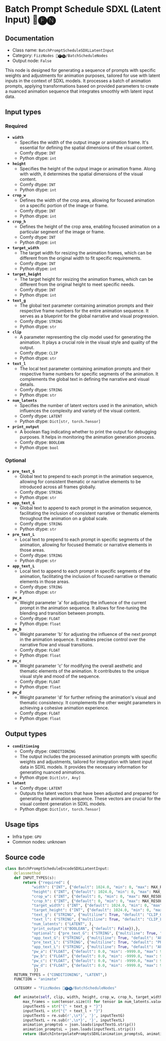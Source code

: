 # Batch Prompt Schedule SDXL (Latent Input) 📅🅕🅝
## Documentation
- Class name: `BatchPromptScheduleSDXLLatentInput`
- Category: `FizzNodes 📅🅕🅝/BatchScheduleNodes`
- Output node: `False`

This node is designed for generating a sequence of prompts with specific weights and adjustments for animation purposes, tailored for use with latent inputs in the context of SDXL models. It processes a batch of animation prompts, applying transformations based on provided parameters to create a nuanced animation sequence that integrates smoothly with latent input data.
## Input types
### Required
- **`width`**
    - Specifies the width of the output image or animation frame. It's essential for defining the spatial dimensions of the visual content.
    - Comfy dtype: `INT`
    - Python dtype: `int`
- **`height`**
    - Specifies the height of the output image or animation frame. Along with width, it determines the spatial dimensions of the visual content.
    - Comfy dtype: `INT`
    - Python dtype: `int`
- **`crop_w`**
    - Defines the width of the crop area, allowing for focused animation on a specific portion of the image or frame.
    - Comfy dtype: `INT`
    - Python dtype: `int`
- **`crop_h`**
    - Defines the height of the crop area, enabling focused animation on a particular segment of the image or frame.
    - Comfy dtype: `INT`
    - Python dtype: `int`
- **`target_width`**
    - The target width for resizing the animation frames, which can be different from the original width to fit specific requirements.
    - Comfy dtype: `INT`
    - Python dtype: `int`
- **`target_height`**
    - The target height for resizing the animation frames, which can be different from the original height to meet specific needs.
    - Comfy dtype: `INT`
    - Python dtype: `int`
- **`text_g`**
    - The global text parameter containing animation prompts and their respective frame numbers for the entire animation sequence. It serves as a blueprint for the global narrative and visual progression.
    - Comfy dtype: `STRING`
    - Python dtype: `str`
- **`clip`**
    - A parameter representing the clip model used for generating the animation. It plays a crucial role in the visual style and quality of the output.
    - Comfy dtype: `CLIP`
    - Python dtype: `str`
- **`text_l`**
    - The local text parameter containing animation prompts and their respective frame numbers for specific segments of the animation. It complements the global text in defining the narrative and visual details.
    - Comfy dtype: `STRING`
    - Python dtype: `str`
- **`num_latents`**
    - Specifies the number of latent vectors used in the animation, which influences the complexity and variety of the visual content.
    - Comfy dtype: `LATENT`
    - Python dtype: `Dict[str, torch.Tensor]`
- **`print_output`**
    - A boolean flag indicating whether to print the output for debugging purposes. It helps in monitoring the animation generation process.
    - Comfy dtype: `BOOLEAN`
    - Python dtype: `bool`
### Optional
- **`pre_text_G`**
    - Global text to prepend to each prompt in the animation sequence, allowing for consistent thematic or narrative elements to be introduced across all frames globally.
    - Comfy dtype: `STRING`
    - Python dtype: `str`
- **`app_text_G`**
    - Global text to append to each prompt in the animation sequence, facilitating the inclusion of consistent narrative or thematic elements throughout the animation on a global scale.
    - Comfy dtype: `STRING`
    - Python dtype: `str`
- **`pre_text_L`**
    - Local text to prepend to each prompt in specific segments of the animation, allowing for focused thematic or narrative elements in those areas.
    - Comfy dtype: `STRING`
    - Python dtype: `str`
- **`app_text_L`**
    - Local text to append to each prompt in specific segments of the animation, facilitating the inclusion of focused narrative or thematic elements in those areas.
    - Comfy dtype: `STRING`
    - Python dtype: `str`
- **`pw_a`**
    - Weight parameter 'a' for adjusting the influence of the current prompt in the animation sequence. It allows for fine-tuning the blending and transition between prompts.
    - Comfy dtype: `FLOAT`
    - Python dtype: `float`
- **`pw_b`**
    - Weight parameter 'b' for adjusting the influence of the next prompt in the animation sequence. It enables precise control over the narrative flow and visual transitions.
    - Comfy dtype: `FLOAT`
    - Python dtype: `float`
- **`pw_c`**
    - Weight parameter 'c' for modifying the overall aesthetic and thematic elements of the animation. It contributes to the unique visual style and mood of the sequence.
    - Comfy dtype: `FLOAT`
    - Python dtype: `float`
- **`pw_d`**
    - Weight parameter 'd' for further refining the animation's visual and thematic consistency. It complements the other weight parameters in achieving a cohesive animation experience.
    - Comfy dtype: `FLOAT`
    - Python dtype: `float`
## Output types
- **`conditioning`**
    - Comfy dtype: `CONDITIONING`
    - The output includes the processed animation prompts with specific weights and adjustments, tailored for integration with latent input data in SDXL models. It provides the necessary information for generating nuanced animations.
    - Python dtype: `Dict[str, Any]`
- **`latent`**
    - Comfy dtype: `LATENT`
    - Outputs the latent vectors that have been adjusted and prepared for generating the animation sequence. These vectors are crucial for the visual content generation in SDXL models.
    - Python dtype: `Dict[str, torch.Tensor]`
## Usage tips
- Infra type: `GPU`
- Common nodes: unknown


## Source code
```python
class BatchPromptScheduleEncodeSDXLLatentInput:
    @classmethod
    def INPUT_TYPES(s):
        return {"required": {
            "width": ("INT", {"default": 1024.0, "min": 0, "max": MAX_RESOLUTION}),
            "height": ("INT", {"default": 1024.0, "min": 0, "max": MAX_RESOLUTION}),
            "crop_w": ("INT", {"default": 0, "min": 0, "max": MAX_RESOLUTION}),
            "crop_h": ("INT", {"default": 0, "min": 0, "max": MAX_RESOLUTION}),
            "target_width": ("INT", {"default": 1024.0, "min": 0, "max": MAX_RESOLUTION}),
            "target_height": ("INT", {"default": 1024.0, "min": 0, "max": MAX_RESOLUTION}),
            "text_g": ("STRING", {"multiline": True, "default": "CLIP_G"}), "clip": ("CLIP", ),
            "text_l": ("STRING", {"multiline": True, "default": "CLIP_L"}), "clip": ("CLIP", ),
            "num_latents": ("LATENT", ),
            "print_output":("BOOLEAN", {"default": False}),},
            "optional": {"pre_text_G": ("STRING", {"multiline": True, "default": "PRE_G",}),# "forceInput": True}),
            "app_text_G": ("STRING", {"multiline": True, "default": "APP_G",}),# "forceInput": True}),
            "pre_text_L": ("STRING", {"multiline": True, "default": "PRE_L",}),# "forceInput": True}),
            "app_text_L": ("STRING", {"multiline": True, "default": "APP_L",}),# "forceInput": True}),
            "pw_a": ("FLOAT", {"default": 0.0, "min": -9999.0, "max": 9999.0, "step": 0.1,}), #"forceInput": True }),
            "pw_b": ("FLOAT", {"default": 0.0, "min": -9999.0, "max": 9999.0, "step": 0.1,}), #"forceInput": True }),
            "pw_c": ("FLOAT", {"default": 0.0, "min": -9999.0, "max": 9999.0, "step": 0.1,}), #"forceInput": True }),
            "pw_d": ("FLOAT", {"default": 0.0, "min": -9999.0, "max": 9999.0, "step": 0.1,}), #"forceInput": True }),
             }}
    RETURN_TYPES = ("CONDITIONING", "LATENT",)
    FUNCTION = "animate"

    CATEGORY = "FizzNodes 📅🅕🅝/BatchScheduleNodes"

    def animate(self, clip, width, height, crop_w, crop_h, target_width, target_height, text_g, text_l, app_text_G, app_text_L, pre_text_G, pre_text_L, num_latents, print_output, pw_a, pw_b, pw_c, pw_d):
        max_frames = sum(tensor.size(0) for tensor in num_latents.values())
        inputTextG = str("{" + text_g + "}")
        inputTextL = str("{" + text_l + "}")
        inputTextG = re.sub(r',\s*}', '}', inputTextG)
        inputTextL = re.sub(r',\s*}', '}', inputTextL)
        animation_promptsG = json.loads(inputTextG.strip())
        animation_promptsL = json.loads(inputTextL.strip())
        return (BatchInterpolatePromptsSDXL(animation_promptsG, animation_promptsL, max_frames, clip,  app_text_G, app_text_L, pre_text_G, pre_text_L, pw_a, pw_b, pw_c, pw_d, width, height, crop_w, crop_h, target_width, target_height, print_output, ), num_latents, )

```
